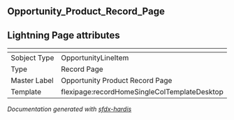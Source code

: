 ## Opportunity_Product_Record_Page

## Lightning Page attributes

|<!-- -->|<!-- -->|
|:---|:---|
|Sobject Type|OpportunityLineItem|
|Type| Record Page|
|Master Label|Opportunity Product Record Page|
|Template|flexipage:recordHomeSingleColTemplateDesktop|




<!-- Page description -->


_Documentation generated with [sfdx-hardis](https://sfdx-hardis.cloudity.com)_
